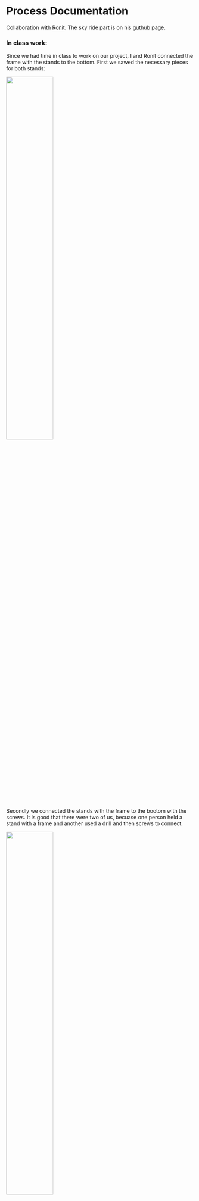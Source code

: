 # Process Documentation

Collaboration with [Ronit](https://github.com/rs7358/MachineLab/blob/main/homeword_26Feb.md). The sky ride part is on his guthub page.

### In class work:

Since we had time in class to work on our project, I and Ronit connected the frame with the stands to the bottom.
First we sawed the necessary pieces for both stands:


<img src="https://github.com/lizadat/MachineLab/assets/98390904/22649fc7-54f6-4681-ab79-731896549b5e" width="50%" height="50%">



Secondly we connected the stands with the frame to the bootom with the screws. It is good that there were two of us, becuase one person held 
a stand with a frame and another used a drill and then screws to connect.


<img src="https://github.com/lizadat/MachineLab/assets/98390904/a275ae63-10ed-456e-882e-1d81ef40c07e" width="50%" height="50%">


<img src="https://github.com/lizadat/MachineLab/assets/98390904/34dc1890-59f9-415c-bf90-c88ddbe3b8f6" width="50%" height="50%">



After connecting everything here is what we received. The conncetion seemed to be very strong.


<img src="https://github.com/lizadat/MachineLab/assets/98390904/211fe23e-46b8-43fc-96a9-3cf44daac9a4" width="50%" height="50%">



Here is an overall view, how we plan it to look like in the future.


<img src="https://github.com/lizadat/MachineLab/assets/98390904/0238786d-cdc3-4376-901c-b4b7c9db9b89" width="50%" height="50%">



Next step: to find out the right degrees values for a proper movement of the frame.


<img src="https://github.com/lizadat/MachineLab/assets/98390904/ab5cec7f-bd9b-4594-890c-be41d956cb1b" width="50%" height="50%">



Some decisions made in class:
- We will use aluminuim for our final look, so it means that I have to start working with metal.
- The motor will now be placed vertically instead.
- We will first work on the ride and then do the frame which will correspond in the size.

### Homework

I started with creating the scheme on paper for the motor plate to hold the motor and connect to the stand.
I first drew it on paper with all the necessary measurements and then for a better understanding made a digital version:


<img src="https://github.com/lizadat/MachineLab/assets/98390904/c85800d0-078e-4c8f-a496-8c485a78efef" width="40%" height="40%">


<img src="https://github.com/lizadat/MachineLab/assets/98390904/0b3a751b-c982-449a-a03f-3b57c4a03400" width="40%" height="40%">


Thanks to @michaelshiloh the motor plate was made. It prefectly fitted the motor, so I am very glad. The only thing - I could do only 4mm wholes for the bolts, for some reason I thought it was 5. But it all holds together perfectly. 


<img src="https://github.com/lizadat/MachineLab/assets/98390904/14a5c5cb-57b5-4c16-b0b1-2d263842bfc7" width="50%" height="50%">



Before I faced the problem where I could not figure out the right degrees values for a proper frame turn. So after attached the motor plate and connecting the motor to the power and also adding the potentiometer I figured everythign out:
I need the motor to start at 16 degrees and then rotate + and - 10, which is 6 and 26. It can be less, depending on how big the frame will be. 


<img src="https://github.com/lizadat/MachineLab/assets/98390904/cd54ffbd-c60f-4f66-b382-b54a8d909f51" width="50%" height="50%">



<details>
<summary>Click to toggle contents of code for potentiometer and Servo motor </summary>

```
#include <Servo.h>

Servo myservo;  // create servo object to control a servo

int potpin = A0;  // analog pin used to connect the potentiometer
int val;    // variable to read the value from the analog pin

void setup() {
  Serial.begin(9600);
  myservo.attach(9);  // attaches the servo on pin 9 to the servo object
}

void loop() {
  val = analogRead(potpin);            // reads the value of the potentiometer (value between 0 and 1023)
  val = map(val, 0, 1023, 0, 180);     // scale it for use with the servo (value between 0 and 180)
  Serial.println(val);
  myservo.write(val);                  // sets the servo position according to the scaled value
  delay(15);                           // waits for the servo to get there
}

```
</details>


As we decided to do the final set up with aluminum I decided to practice working with it.
I first cut a piece 45 cm long, which can potentially be a part of the frame. I ended up cutting it like 30 degrees to one side and I do not know why. It was not straight, but it is ok. For the future I would like to use some special machine for cutting metal, so that everything is straight and looks nice. 

I had to drill two holes in this piece, but the trick was that it had to be very very precise to fit the motor connector. Unfortunately I did not do well so I had to somehow make a hole 1-2 mm to one side, which took quite a long time.


<img src="https://github.com/lizadat/MachineLab/assets/98390904/0bec5432-0d3a-481c-ac20-138270b10b94" width="50%" height="50%">



But, I manage to connect it with bolts. It has quite a strong connection even though it is only 2 bolts out of 6. I do not know whether it will be enough or I would have to think of how to connect the rest, because that piece of metal is not wide. 


<img src="https://github.com/lizadat/MachineLab/assets/98390904/075fa439-9a79-4528-8ceb-96a02cb930d4" width="50%" height="50%">



CLOUDS (my most exciting thing):
For this week I wanted to write the right code for what I wanted: the light blue - dark blue - dark purple gradient.
I found some example on the Arduino Help Forum. Here is a [webpage](https://forums.adafruit.com/viewtopic.php?t=122440) I used as a source. It took me some time to figure out how the code worked, but as soon as I did I understood the whole idea and was able to do 3 different colors change!

Here is the result:


<img src="https://github.com/lizadat/MachineLab/assets/98390904/9e4498a8-f083-43c9-b904-d7ae468a21ea" width="50%" height="50%">


Video:

https://github.com/lizadat/MachineLab/assets/98390904/2e37a97e-998b-4447-b3a3-52722a78701e


<details>
<summary>Click to toggle contents of code for the gradient</summary>

```
#include <Adafruit_NeoPixel.h>
#define PIN 5
#define NUMPIXELS 33
Adafruit_NeoPixel pixels = Adafruit_NeoPixel(NUMPIXELS, PIN, NEO_GRB + NEO_KHZ800);

void setup()  {
  pixels.begin();
  pixels.show();
  Serial.begin(9600);
}

void loop() {
  //r1, g1, b1, r2, g2 ,b2 , fade rate , steps

  fadeAll(23, 7, 245, 65, 0, 168, 50, 100);
  fadeAll(65, 0, 168, 128, 244, 255, 50, 100);
  fadeAll(128, 244, 255, 23, 7, 245, 50, 100);
}

void fadeAll(int r1, int g1, int b1, int r2, int g2, int b2, int fadeRate, int steps) {
  for (int i = 1; i < steps; i++)
  {
    uint8_t red = (((r1 * (steps - i)) + (r2 * i)) / steps);
    uint8_t green = (((g1 * (steps - i)) + (g2 * i)) / steps);
    uint8_t blue = (((b1 * (steps - i)) + (b2 * i)) / steps);
    // Sets the pixels to the color adjusted in the fade
    for (int i = 0; i < NUMPIXELS; i++) {
      pixels.setPixelColor(i, red, green, blue);
    }
    pixels.show();
    delay(fadeRate);
  }
}
```
</details>


In order to make some more progress this week I decided to create two additional clouds.
When we tried putting clouds in our whole composition, the cloud was quite big. I had 33 neopixels in there, so this time I made one 18 and another 20 pixels. 

I started with cutting the neopixels strip and soldering. This time I already knew how to do it in easy way, so the soldering turned out much nicer and I did it faster. 


<img src="https://github.com/lizadat/MachineLab/assets/98390904/e1bcd849-e52e-4484-bcdf-76af4e4945f7" width="50%" height="50%">



To fix the neopixels in the way I wanted I used small plastic ties and created a small bow. 


<img src="https://github.com/lizadat/MachineLab/assets/98390904/0b16dab6-ea2d-448e-a774-86c9eab6b40b" width="50%" height="50%">




The last step included adding the polyester stuffing. This time I directly glued it with hot glue to the neopixel strip and not like the last time (created a 'bag' and put the strip in it). I figured out that it was not very reliable and there were many holes. This was of just direct gluing was much better.



<img src="https://github.com/lizadat/MachineLab/assets/98390904/24eb211c-033c-4dc4-8949-7c001d153178" width="50%" height="50%">



What will I get done for next week?
- I will connect the freshly made clouds and see if it works. I would like to also change the colors, so that all of them have different shades.
- I will start building the frame and the stands for it.
- I will also connect it to the motor and make a proper rotation
- We will continue working on the ride itself. I think we will created a wood or maybe the metal stand for the motors and will improve in our design of the cars. 


